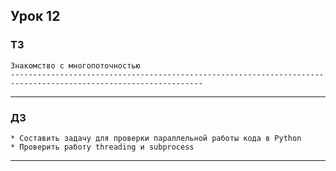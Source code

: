 ## Урок 12

### ТЗ
    
    Знакомство с многопоточностью
    -----------------------------------------------------------------------------------------------------------------
---

### ДЗ

    * Составить задачу для проверки параллельной работы кода в Python
    * Проверить работу threading и subprocess
---
